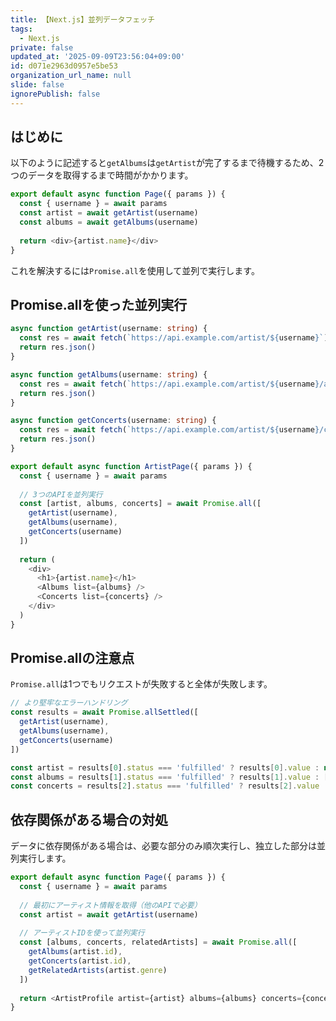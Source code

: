 ```yaml
---
title: 【Next.js】並列データフェッチ
tags:
  - Next.js
private: false
updated_at: '2025-09-09T23:56:04+09:00'
id: d071e2963d0957e5be53
organization_url_name: null
slide: false
ignorePublish: false
---
```

## はじめに

以下のように記述すると`getAlbums`は`getArtist`が完了するまで待機するため、2つのデータを取得するまで時間がかかります。

```typescript
export default async function Page({ params }) {
  const { username } = await params
  const artist = await getArtist(username)
  const albums = await getAlbums(username)
  
  return <div>{artist.name}</div>
}
```

これを解決するには`Promise.all`を使用して並列で実行します。

## Promise.allを使った並列実行

```typescript
async function getArtist(username: string) {
  const res = await fetch(`https://api.example.com/artist/${username}`)
  return res.json()
}

async function getAlbums(username: string) {
  const res = await fetch(`https://api.example.com/artist/${username}/albums`)
  return res.json()
}

async function getConcerts(username: string) {
  const res = await fetch(`https://api.example.com/artist/${username}/concerts`)
  return res.json()
}

export default async function ArtistPage({ params }) {
  const { username } = await params
  
  // 3つのAPIを並列実行
  const [artist, albums, concerts] = await Promise.all([
    getArtist(username),
    getAlbums(username),
    getConcerts(username)
  ])
  
  return (
    <div>
      <h1>{artist.name}</h1>
      <Albums list={albums} />
      <Concerts list={concerts} />
    </div>
  )
}
```

## Promise.allの注意点

`Promise.all`は1つでもリクエストが失敗すると全体が失敗します。

```typescript
// より堅牢なエラーハンドリング
const results = await Promise.allSettled([
  getArtist(username),
  getAlbums(username),
  getConcerts(username)
])

const artist = results[0].status === 'fulfilled' ? results[0].value : null
const albums = results[1].status === 'fulfilled' ? results[1].value : []
const concerts = results[2].status === 'fulfilled' ? results[2].value : []
```

## 依存関係がある場合の対処

データに依存関係がある場合は、必要な部分のみ順次実行し、独立した部分は並列実行します。

```typescript
export default async function Page({ params }) {
  const { username } = await params
  
  // 最初にアーティスト情報を取得（他のAPIで必要）
  const artist = await getArtist(username)
  
  // アーティストIDを使って並列実行
  const [albums, concerts, relatedArtists] = await Promise.all([
    getAlbums(artist.id),
    getConcerts(artist.id),
    getRelatedArtists(artist.genre)
  ])
  
  return <ArtistProfile artist={artist} albums={albums} concerts={concerts} related={relatedArtists} />
}
```

